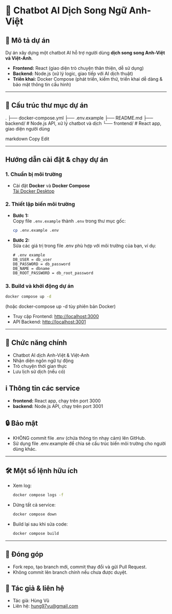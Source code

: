 # 🤖 Chatbot AI Dịch Song Ngữ Anh-Việt

## 📝 Mô tả dự án

Dự án xây dựng một chatbot AI hỗ trợ người dùng **dịch song song Anh-Việt và Việt-Anh**.

- **Frontend:** React (giao diện trò chuyện thân thiện, dễ sử dụng)
- **Backend:** Node.js (xử lý logic, giao tiếp với AI dịch thuật)
- **Triển khai:** Docker Compose (phát triển, kiểm thử, triển khai dễ dàng & bảo mật thông tin cấu hình)

---

## 📁 Cấu trúc thư mục dự án

.
├── docker-compose.yml
├── .env.example
├── README.md
├── backend/ # Node.js API, xử lý chatbot và dịch
└── frontend/ # React app, giao diện người dùng

markdown
Copy
Edit

---

## Hướng dẫn cài đặt & chạy dự án

### 1. Chuẩn bị môi trường

- Cài đặt **Docker** và **Docker Compose**  
  [Tải Docker Desktop](https://www.docker.com/products/docker-desktop/)

### 2. Thiết lập biến môi trường

- **Bước 1:**  
  Copy file `.env.example` thành `.env` trong thư mục gốc:

  ```bash
  cp .env.example .env
  ```

- **Bước 2:**  
  Sửa các giá trị trong file .env phù hợp với môi trường của bạn, ví dụ:

  ```env
  # .env example
  DB_USER = db_user
  DB_PASSWORD = db_password
  DB_NAME = dbname
  DB_ROOT_PASSWORD = db_root_password
  ```

### 3. Build và khởi động dự án

```bash
docker compose up -d
```

(hoặc docker-compose up -d tùy phiên bản Docker)

- Truy cập Frontend: [http://localhost:3000](http://localhost:3000)
- API Backend: [http://localhost:3001](http://localhost:3001)

---

## 🚀 Chức năng chính

- Chatbot AI dịch Anh-Việt & Việt-Anh
- Nhận diện ngôn ngữ tự động
- Trò chuyện thời gian thực
- Lưu lịch sử dịch (nếu có)

## ℹ️ Thông tin các service

- **frontend:** React app, chạy trên port 3000
- **backend:** Node.js API, chạy trên port 3001

## 🔒 Bảo mật

- KHÔNG commit file .env (chứa thông tin nhạy cảm) lên GitHub.
- Sử dụng file .env.example để chia sẻ cấu trúc biến môi trường cho người dùng khác.

---

## 🛠️ Một số lệnh hữu ích

- Xem log:

  ```bash
  docker compose logs -f
  ```

- Dừng tất cả service:

  ```bash
  docker compose down
  ```

- Build lại sau khi sửa code:

  ```bash
  docker compose build
  ```

---

## 🤝 Đóng góp

- Fork repo, tạo branch mới, commit thay đổi và gửi Pull Request.
- Không commit lên branch chính nếu chưa được duyệt.

## 👤 Tác giả & liên hệ

- Tác giả: Hùng Vũ
- Liên hệ: hung97vu@gmail.com